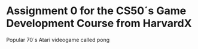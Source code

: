 # Assignment 0 for the CS50´s Game Development Course from HarvardX

Popular 70´s Atari videogame called pong
